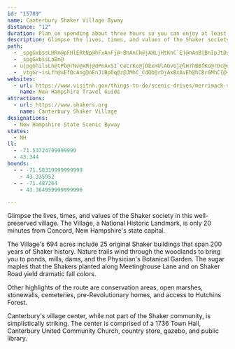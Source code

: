 ```yaml
---
id: "15789"
name: Canterbury Shaker Village Byway
distance: "12"
duration: Plan on spending about three hours so you can enjoy at least some things.
description: Glimpse the lives, times, and values of the Shaker society in this well-preserved village. The Village, a National Historic Landmark, is only 20 minutes from Concord, New Hampshire's state capital.
path:
  - _spgGxbssLHRn@pFHlERtNp@hFxAnFj@~BnAnCh@jAHLjHtKnC`E|@nAnB|BnIpJtDxGRbCCh@IjFErBd@pHXxEDbH_@pFq@rFeCjHg@bCQx@PPEhDcBhIqApQY~DSfCNvGBLbA~HJ`Ah@xJ@lCBfNBbFMzF
  - _spgGxbssLaBn@
  - u|pgGhilsLh@tPb@rNv@xM|@dPnAxSI`CeCrKc@jDExHUlAOvGj@lH?hBBfKo@rDc@dCAbBCpCdAlERxAPnAp@vSDnAfCxI
  - _vtgGr~isLfh@uEfQcAng@oEnJiBpDq@z@JMhC_CdQb@rDjAxBxAvEh@hCBrGMhC{@~P?N@v@b@vN
websites:
  - url: https://www.visitnh.gov/things-to-do/scenic-drives/merrimack-valley
    name: New Hampshire Travel Guide
attractions:
  - url: https://www.shakers.org
    name: Canterbury Shaker Village
designations:
  - New Hampshire State Scenic Byway
states:
  - NH
ll:
  - -71.53724799999999
  - 43.344
bounds:
  - - -71.58319999999999
    - 43.335952
  - - -71.487264
    - 43.364959999999996

---
```


Glimpse the lives, times, and values of the Shaker society in this well-preserved village. The Village, a National Historic Landmark, is only 20 minutes from Concord, New Hampshire's state capital.

The Village's 694 acres include 25 original Shaker buildings that span 200 years of Shaker history. Nature trails wind through the woodlands to bring you to ponds, mills, dams, and the Physician's Botanical Garden. The sugar maples that the Shakers planted along Meetinghouse Lane and on Shaker Road yield dramatic fall colors.

Other highlights of the route are conservation areas, open marshes, stonewalls, cemeteries, pre-Revolutionary homes, and access to Hutchins Forest.

Canterbury's village center, while not part of the Shaker community, is simplistically striking. The center is comprised of a 1736 Town Hall, Canterbury United Community Church, country store, gazebo, and public library.
